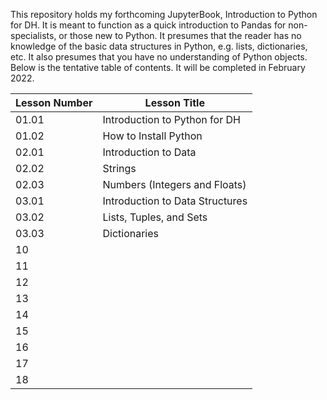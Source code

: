This repository holds my forthcoming JupyterBook, Introduction to Python for DH. It is meant to function as a quick introduction to Pandas for non-specialists, or those new to Python. It presumes that the reader has no knowledge of the basic data structures in Python, e.g. lists, dictionaries, etc. It also presumes that you have no understanding of Python objects. Below is the tentative table of contents. It will be completed in February 2022.

| Lesson Number      | Lesson Title |
| ----------- | ----------- |
|01.01 |Introduction to Python for DH|
|01.02 |How to Install Python |
|02.01 |Introduction to Data |
|02.02 |Strings |
|02.03 |Numbers (Integers and Floats) |
|03.01 |Introduction to Data Structures |
|03.02 |Lists, Tuples, and Sets |
|03.03 |Dictionaries |
|10 | |
|11 | |
|12 | |
|13 | |
|14 | |
|15 | |
|16 | |
|17 | |
|18 | |
